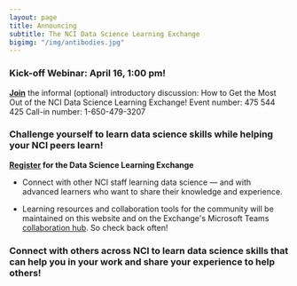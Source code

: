 ```yaml
---
layout: page
title: Announcing 
subtitle: The NCI Data Science Learning Exchange
bigimg: "/img/antibodies.jpg"
---
```

### Kick-off Webinar: April 16, 1:00 pm!

**[Join](https://cbiit.webex.com/cbiit/onstage/g.php?MTID=e904e9ab1f48d236077710fe98c78bd8d)** the informal (optional) introductory discussion: How to Get the Most Out of the NCI Data Science Learning Exchange! 
Event number: 475 544 425       Call-in number: 1-650-479-3207


### Challenge yourself to learn data science skills while helping your NCI peers learn!

**[Register](http://bit.ly/NCI_datascience_peer2peer) for the Data Science Learning Exchange**

* Connect with other NCI staff learning data science — and with advanced learners who want to share their knowledge and experience.

* Learning resources and collaboration tools for the community will be maintained on this website and on the Exchange's Microsoft Teams [collaboration hub](https://teams.microsoft.com/l/team/19%3a82c18d91721048e7a69516e155ac554a%40thread.skype/conversations?groupId=ac0387a5-f532-4379-a234-73eca4399e11&tenantId=14b77578-9773-42d5-8507-251ca2dc2b06).  So check back often!

### Connect with others across NCI to learn data science skills that can help you in your work and share your experience to help others!
